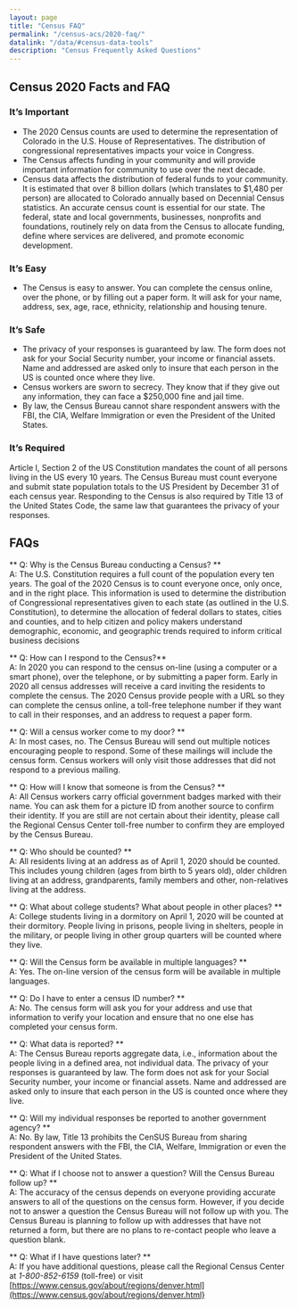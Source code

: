```yaml
---
layout: page
title: "Census FAQ"
permalink: "/census-acs/2020-faq/"
datalink: "/data/#census-data-tools"
description: "Census Frequently Asked Questions"
---
```


## Census 2020 Facts and FAQ
### It’s Important

* The 2020 Census counts are used to determine the representation of Colorado in the U.S. House of Representatives.  The distribution of congressional representatives impacts your voice in Congress.
* The Census affects funding in your community and will provide important information for community to use over the next decade.
* Census data affects the distribution of federal funds to your community.  It is estimated that over 8 billion dollars (which translates to $1,480 per person) are allocated to Colorado annually based on Decennial Census statistics.  An accurate census count is essential for our state. The federal, state and local governments, businesses, nonprofits and foundations, routinely rely on data from the Census to allocate funding, define where services are delivered, and promote economic development.

### It’s Easy

* The Census is easy to answer.  You can complete the census online, over the phone, or by filling out a paper form.  It will ask for your name, address, sex, age, race, ethnicity, relationship and housing tenure. 

### It’s Safe

* The privacy of your responses is guaranteed by law.  The form does not ask for your Social Security number, your income or financial assets.  Name and addressed are asked only to insure that each person in the US is counted once where they live.  
* Census workers are sworn to secrecy. They know that if they give out any information, they can face a $250,000 fine and jail time.
* By law, the Census Bureau cannot share respondent answers with the FBI, the CIA, Welfare Immigration or even the President of the United States.

### It’s Required

Article I, Section 2 of the US Constitution mandates the count of all persons living in the US every 10 years.  The Census Bureau must count everyone and submit state population totals to the US President by December 31 of each census year.  Responding to the Census is also required by Title 13 of the United States Code, the same law that guarantees the privacy of your responses.


## FAQs

** Q: Why is the Census Bureau conducting a Census? **<br>
A: The U.S. Constitution requires a full count of the population every ten years.  The goal of the 2020 Census is to count everyone once, only once, and in the right place.  This information is used to determine the distribution of Congressional representatives given to each state (as outlined in the U.S. Constitution), to determine the allocation of federal dollars to states, cities and counties, and to help citizen and policy makers understand demographic, economic, and geographic trends required to inform critical business decisions 

** Q: How can I respond to the Census?**<br>
A: In 2020 you can respond to the census on-line (using a computer or a smart phone), over the telephone, or by submitting a paper form.  Early in 2020 all census addresses will receive a card inviting the residents to complete the census.  The 2020 Census provide people with a URL so they can complete the census online, a toll-free telephone number if they want to call in their responses, and an address to request a paper form.  

** Q: Will a census worker come to my door? **<br>
A: In most cases, no.  The Census Bureau will send out multiple notices encouraging people to respond.  Some of these mailings will include the census form.  Census workers will only visit those addresses that did not respond to a previous mailing.  

** Q: How will I know that someone is from the Census? **<br>
A: All Census workers carry official government badges marked with their name.  You can ask them for a picture ID from another source to confirm their identity.  If you are still are not certain about their identity, please call the Regional Census Center toll-free number to confirm they are employed by the Census Bureau.

** Q: Who should be counted? **<br>
A: All residents living at an address as of April 1, 2020 should be counted.  This includes young children (ages from birth to 5 years old), older children living at an address, grandparents, family members and other, non-relatives living at the address.

** Q: What about college students? What about people in other places? **<br>
A: College students living in a dormitory on April 1, 2020 will be counted at their dormitory.  People living in prisons, people living in shelters, people in the military, or people living in other group quarters will be counted where they live.

** Q: Will the Census form be available in multiple languages? **<br>
A: Yes.  The on-line version of the census form will be available in multiple languages.  

** Q: Do I have to enter a census ID number? **<br>
A: No.  The census form will ask you for your address and use that information to verify your location and ensure that no one else has completed your census form.

** Q: What data is reported? **<br>
A: The Census Bureau reports aggregate data, i.e., information about the people living in a defined area, not individual data.  The privacy of your responses is guaranteed by law.  The form does not ask for your Social Security number, your income or financial assets.  Name and addressed are asked only to insure that each person in the US is counted once where they live.  

** Q: Will my individual responses be reported to another government agency? **<br>
A: No.  By law, Title 13 prohibits the CenSUS Bureau from sharing respondent answers with the FBI, the CIA, Welfare, Immigration or even the President of the United States.  

** Q: What if I choose not to answer a question?  Will the Census Bureau follow up? **<br>
A: The accuracy of the census depends on everyone providing accurate answers to all of the questions on the census form.  However, if you decide not to answer a question the Census Bureau will not follow up with you.  The Census Bureau is planning to follow up with addresses that have not returned a form, but there are no plans to re-contact people who leave a question blank.

** Q: What if I have questions later? **<br>
A: If you have additional questions, please call the Regional Census Center  at *1-800-852-6159* (toll-free) or visit [https://www.census.gov/about/regions/denver.html](https://www.census.gov/about/regions/denver.html}
